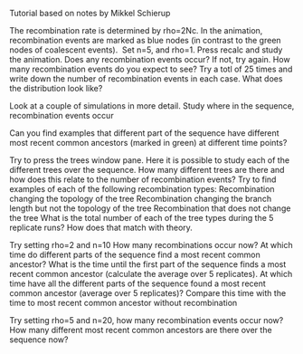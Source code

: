 Tutorial based on notes by Mikkel Schierup

The recombination rate is determined by rho=2Nc. In the animation, recombination events are marked as blue nodes (in contrast to the green nodes of coalescent events).
 Set n=5, and rho=1. Press recalc and study the animation. Does any recombination events occur? If not, try again. How many recombination events do you expect to see? Try a totl of 25 times and write down the number of recombination events in each case. What does the distribution look like?

Look at a couple of simulations in more detail. Study where in the sequence, recombination events occur

Can you find examples that different part of the sequence have different most recent common ancestors (marked in green) at different time points?

Try to press the trees window pane. Here it is possible to study each of the different trees over the sequence. How many different trees are there and how does this relate to the number of recombination events? Try to find examples of each of the following recombination types:
Recombination changing the topology of the tree
Recombination changing the branch length but not the topology of the tree
Recombination that does not change the tree
What is the total number of each of the tree types during the 5 replicate runs? How does that match with theory.

Try setting rho=2 and n=10
How many recombinations occur now?
At which time do different parts of the sequence find a most recent common ancestor?
What is the time until the first part of the sequence finds a most recent common ancestor (calculate the average over 5 replicates). At which time have all the different parts of the sequence found a most recent common ancestor (average over 5 replicates)? Compare this time with the time to most recent common ancestor without recombination


Try setting rho=5 and n=20, how many recombination events occur now? How many different most recent common ancestors are there over the sequence now?
